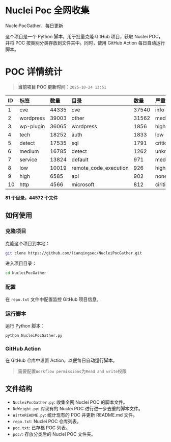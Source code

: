 # Nuclei Poc 全网收集
NucleiPocGather，每日更新

这个项目是一个 Python 脚本，用于批量克隆 GitHub 项目，获取 Nuclei POC，并将 POC 按类别分类存放到文件夹中。同时，使用 GitHub Action 每日自动运行脚本。
# POC 详情统计

> **当前项目 POC 更新时间：**`2025-10-24 13:51`

| ID | 标签      | 数量 | 目录       | 数量 | 严重性   | 数量 |
|:---| :-------- | :--- | :--------- | :--- | :------- | :--- |
| 1 | cve | 44335 | cve | 37540 | info | 25287 |
| 2 | wordpress | 39003 | other | 31562 | medium | 24500 |
| 3 | wp-plugin | 36065 | wordpress | 1856 | high | 15294 |
| 4 | tech | 18252 | auth | 1833 | low | 11597 |
| 5 | detect | 17535 | sql | 1791 | critical | 8674 |
| 6 | medium | 16785 | detect | 1262 | unknown | 128 |
| 7 | service | 13824 | default | 971 | meduim | 4 |
| 8 | low | 10019 | remote_code_execution | 926 | hight | 3 |
| 9 | high | 6585 | api | 902 | none | 1 |
| 10 | http | 4566 | microsoft | 812 | ciritical | 1 |

**81 个目录，44572 个文件**
## 如何使用

### 克隆项目

克隆这个项目到本地：

```bash
git clone https://github.com/lianqingsec/NucleiPocGather.git
```

进入项目目录：

```bash
cd NucleiPocGather
```

### 配置

在 `repo.txt` 文件中配置监控 GitHub 项目信息。

### 运行脚本

运行 Python 脚本：

```bash
python NucleiPocGather.py
```

### GitHub Action

在 GitHub 仓库中设置 Action，以便每日自动运行脚本。

> 需要配置`Workflow permissions`为`Read and write`权限

## 文件结构

- `NucleiPocGather.py`: 收集全网 Nuclei POC 的脚本文件。
- `DeWeight.py`: 对现有的 Nuclei POC 进行进一步去重的脚本文件。
- `WirteREADME.py`: 统计现有的 POC 并更新 README.md 文件。
- `repo.txt`: Nuclei POC 仓库列表。
- `poc.txt`: 已存档 POC 列表。
- `poc/`: 存放分类后的 Nuclei POC 文件夹。

